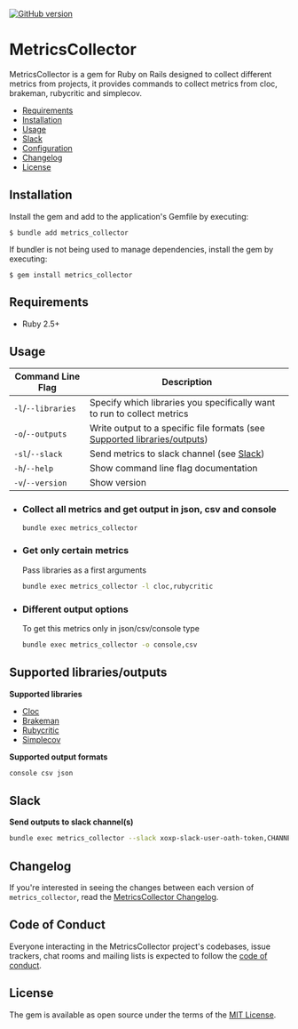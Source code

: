[![GitHub version](https://badge.fury.io/gh/Anadea%2Fmetrics_collector.svg)](https://badge.fury.io/gh/Anadea%2Fmetrics_collector)

# MetricsCollector

MetricsCollector is a gem for Ruby on Rails designed to collect different metrics from projects,
it provides commands to collect metrics from cloc, brakeman, rubycritic and simplecov.

* [Requirements](#requirements)
* [Installation](#installation)
* [Usage](#usage)
* [Slack](#slack)
* [Configuration](#configuration)
* [Changelog](#changelog)
* [License](#license)

## Installation

Install the gem and add to the application's Gemfile by executing:

    $ bundle add metrics_collector

If bundler is not being used to manage dependencies, install the gem by executing:

    $ gem install metrics_collector

## Requirements
* Ruby 2.5+

## Usage

Command Line Flag         | Description
--------------------------|----------------------------------------------------
`-l`/`--libraries`        | Specify which libraries you specifically want to run to collect metrics
`-o`/`--outputs`          | Write output to a specific file formats (see [Supported libraries/outputs](#Supported-libraries/outputs))
`-sl`/`--slack`           | Send metrics to slack channel (see [Slack](#slack))
`-h`/`--help`             | Show command line flag documentation
`-v`/`--version`          | Show version

- ### Collect all metrics and get output in json, csv and console

    ```sh
    bundle exec metrics_collector
    ```

- ### Get only certain metrics

    Pass libraries as a first arguments

    ```sh
    bundle exec metrics_collector -l cloc,rubycritic
    ```
- ### Different output options

    To get this metrics only in json/csv/console type


    ```sh
    bundle exec metrics_collector -o console,csv
    ```

## Supported libraries/outputs

**Supported libraries**

* [Cloc](https://github.com/AlDanial/cloc)
* [Brakeman](https://github.com/presidentbeef/brakeman)
* [Rubycritic](https://github.com/whitesmith/rubycritic)
* [Simplecov](https://github.com/simplecov-ruby/simplecov)

**Supported output formats**

```sh
console csv json
```

## Slack
**Send outputs to slack channel(s)**
```sh
bundle exec metrics_collector --slack xoxp-slack-user-oath-token,CHANNELID2,CHANNELID8
```

## Changelog

If you're interested in seeing the changes between each version
of `metrics_collector`, read the [MetricsCollector Changelog](CHANGELOG.md).

## Code of Conduct

Everyone interacting in the MetricsCollector project's codebases, issue trackers, chat rooms and mailing lists is expected to follow the [code of conduct](https://github.com/[USERNAME]/MetricsCollector/blob/master/CODE_OF_CONDUCT.md).

## License

The gem is available as open source under the terms of the [MIT License](https://opensource.org/licenses/MIT).
